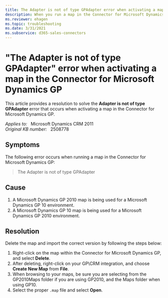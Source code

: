 ```yaml
---
title: The Adapter is not of type GPAdapter error when activating a map in Connector
description: When you run a map in the Connector for Microsoft Dynamics GP, you receive an error message that states the Adapter is not of type GPAdapter. Provides a resolution.
ms.reviewer: ehagen
ms.topic: troubleshooting
ms.date: 3/31/2021
ms.subservice: d365-sales-connectors
---
```

# "The Adapter is not of type GPAdapter" error when activating a map in the Connector for Microsoft Dynamics GP

This article provides a resolution to solve the **Adapter is not of type GPAdapter** error that occurs when activating a map in the Connector for Microsoft Dynamics GP.

_Applies to:_ &nbsp; Microsoft Dynamics CRM 2011  
_Original KB number:_ &nbsp; 2508778

## Symptoms

The following error occurs when running a map in the Connector for Microsoft Dynamics GP:

> The Adapter is not of type GPAdapter

## Cause

1. A Microsoft Dynamics GP 2010 map is being used for a Microsoft Dynamics GP 10 environment.
2. A Microsoft Dynamics GP 10 map is being used for a Microsoft Dynamics GP 2010 environment.

## Resolution

Delete the map and import the correct version by following the steps below:

1. Right-click on the map within the Connector for Microsoft Dynamics GP, and select **Delete**.
2. After deleting, right-click on your GP\CRM integration, and choose **Create New Map** from **File**.
3. When browsing to your maps, be sure you are selecting from the GP2010Maps folder if you are using GP2010, and the Maps folder when using GP10.
4. Select the proper `.map` file and select **Open**.
